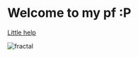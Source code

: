 # Welcome to my pf :P

[Little help](https://www.markdownguide.org/basic-syntax/ "hehe")

<!-- TODO: Show pic: -->

<!-- 
  Code here 
-->
![fractal](https://i.pinimg.com/originals/a5/92/a9/a592a94c5e524242627c3feb9d0b67d2.gif)
